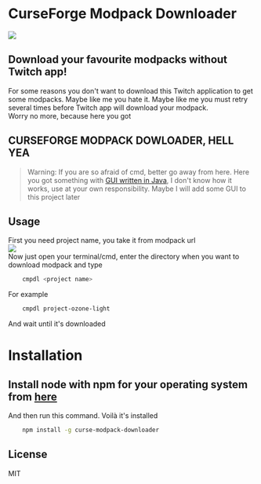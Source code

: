# CurseForge Modpack Downloader
![](img/2.png)
## Download your favourite modpacks without Twitch app!

For some reasons you don't want to download this Twitch application to get some modpacks. Maybe like me you hate it. Maybe like me you must retry several times before Twitch app will download your modpack.  
Worry no more, because here you got
## **CURSEFORGE MODPACK DOWLOADER, HELL YEA**
> Warning: If you are so afraid of cmd, better go away from here. Here you got something with [GUI written in Java](https://github.com/Vazkii/CMPDL), I don't know how it works, use at your own responsibility. Maybe I will add some GUI to this project later

## Usage
First you need project name, you take it from modpack url  
![](img/1.png)  
Now just open your terminal/cmd, enter the directory when you want to download modpack and type
```bash
    cmpdl <project name>
```
For example
```bash
    cmpdl project-ozone-light
```
And wait until it's downloaded

# Installation
## Install node with npm for your operating system from [here](https://nodejs.org/en/)
And then run this command. Voilà it's installed
```bash
    npm install -g curse-modpack-downloader
```

## License
MIT